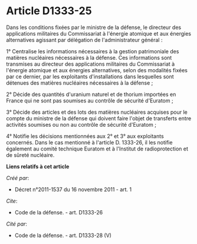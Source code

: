 # Article D1333-25

Dans les conditions fixées par le ministre de la défense, le directeur des applications militaires du Commissariat à
l'énergie atomique et aux énergies alternatives agissant par délégation de l'administrateur général : 

1° Centralise les informations nécessaires à la gestion patrimoniale des matières nucléaires nécessaires à la défense. Ces
informations sont transmises au directeur des applications militaires du Commissariat à l'énergie atomique et aux énergies
alternatives, selon des modalités fixées par ce dernier, par les exploitants d'installations dans lesquelles sont détenues
des matières nucléaires nécessaires à la défense ; 

2° Décide des quantités d'uranium naturel et de thorium importées en France qui ne sont pas soumises au contrôle de sécurité
d'Euratom ; 

3° Décide des articles et des lots des matières nucléaires acquises pour le compte du ministre de la défense qui doivent
faire l'objet de transferts entre activités soumises ou non au contrôle de sécurité d'Euratom ; 

4° Notifie les décisions mentionnées aux 2° et 3° aux exploitants concernés. Dans le cas mentionné à l'article D. 1333-26, il
les notifie également au comité technique Euratom et à l'Institut de radioprotection et de sûreté nucléaire.

**Liens relatifs à cet article**

_Créé par_:

  - Décret n°2011-1537 du 16 novembre 2011 - art. 1

_Cite_:

  - Code de la défense. - art. D1333-26

_Cité par_:

  - Code de la défense. - art. D1333-28 (V)
